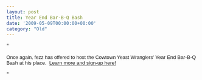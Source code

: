 ```yaml
---
layout: post
title: Year End Bar-B-Q Bash
date: '2009-05-09T00:00:00+00:00'
category: "Old"
---
```

"<p><font size="2"><font face="Arial">Once again&#44; fezz has offered to host the Cowtown Yeast Wranglers' </font></font><font face="Arial" size="2"><span style="font-size: 10pt; font-family: Arial;"><font face="Arial" size="2"><span style="font-size: 10pt; font-family: Arial;">Year End Bar-B-Q Bash at his place.&nbsp; <a target="_self" href="/LinkClick.aspx?link=315&amp;tabid=171">Learn more and sign-up here!</a></span></font></span></font></p>"
